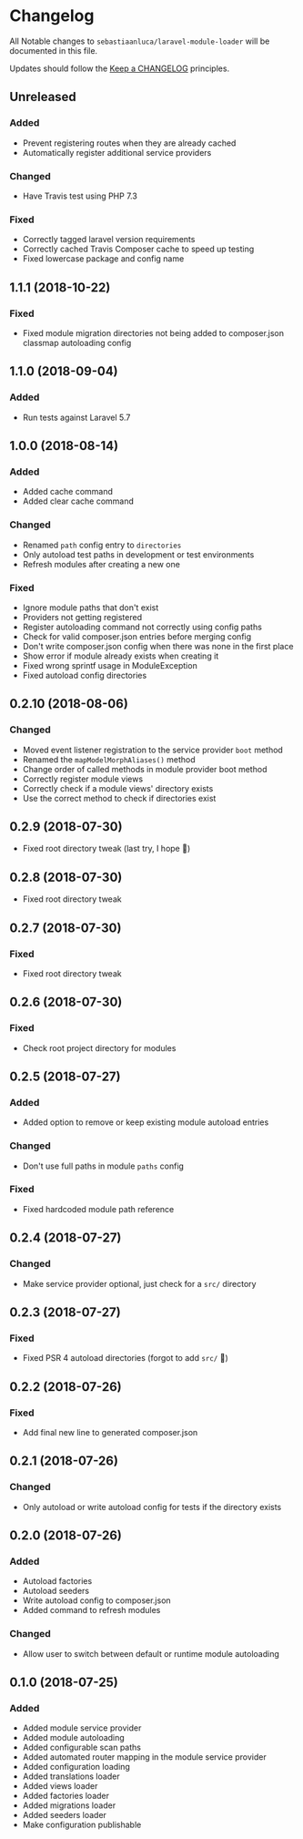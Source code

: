 # Changelog

All Notable changes to `sebastiaanluca/laravel-module-loader` will be documented in this file.

Updates should follow the [Keep a CHANGELOG](http://keepachangelog.com/) principles.

## Unreleased

### Added

- Prevent registering routes when they are already cached
- Automatically register additional service providers

### Changed

- Have Travis test using PHP 7.3

### Fixed

- Correctly tagged laravel version requirements
- Correctly cached Travis Composer cache to speed up testing
- Fixed lowercase package and config name

## 1.1.1 (2018-10-22)

### Fixed

- Fixed module migration directories not being added to composer.json classmap autoloading config

## 1.1.0 (2018-09-04)

### Added

- Run tests against Laravel 5.7

## 1.0.0 (2018-08-14)

### Added

- Added cache command
- Added clear cache command

### Changed

- Renamed `path` config entry to `directories`
- Only autoload test paths in development or test environments
- Refresh modules after creating a new one

### Fixed

- Ignore module paths that don't exist
- Providers not getting registered
- Register autoloading command not correctly using config paths
- Check for valid composer.json entries before merging config
- Don't write composer.json config when there was none in the first place
- Show error if module already exists when creating it
- Fixed wrong sprintf usage in ModuleException
- Fixed autoload config directories

## 0.2.10 (2018-08-06)

### Changed

- Moved event listener registration to the service provider `boot` method
- Renamed the `mapModelMorphAliases()` method
- Change order of called methods in module provider boot method
- Correctly register module views
- Correctly check if a module views' directory exists
- Use the correct method to check if directories exist

## 0.2.9 (2018-07-30)

- Fixed root directory tweak (last try, I hope 💩)

## 0.2.8 (2018-07-30)

- Fixed root directory tweak

## 0.2.7 (2018-07-30)

### Fixed

- Fixed root directory tweak

## 0.2.6 (2018-07-30)

### Fixed

- Check root project directory for modules

## 0.2.5 (2018-07-27)

### Added

- Added option to remove or keep existing module autoload entries

### Changed

- Don't use full paths in module `paths` config

### Fixed

- Fixed hardcoded module path reference

## 0.2.4 (2018-07-27)

### Changed

- Make service provider optional, just check for a `src/` directory

## 0.2.3 (2018-07-27)

### Fixed

- Fixed PSR 4 autoload directories (forgot to add `src/` 👀)

## 0.2.2 (2018-07-26)

### Fixed

- Add final new line to generated composer.json

## 0.2.1 (2018-07-26)

### Changed

- Only autoload or write autoload config for tests if the directory exists

## 0.2.0 (2018-07-26)

### Added

- Autoload factories
- Autoload seeders
- Write autoload config to composer.json
- Added command to refresh modules

### Changed

- Allow user to switch between default or runtime module autoloading 

## 0.1.0 (2018-07-25)

### Added

- Added module service provider
- Added module autoloading
- Added configurable scan paths
- Added automated router mapping in the module service provider
- Added configuration loading
- Added translations loader
- Added views loader
- Added factories loader
- Added migrations loader
- Added seeders loader
- Make configuration publishable
